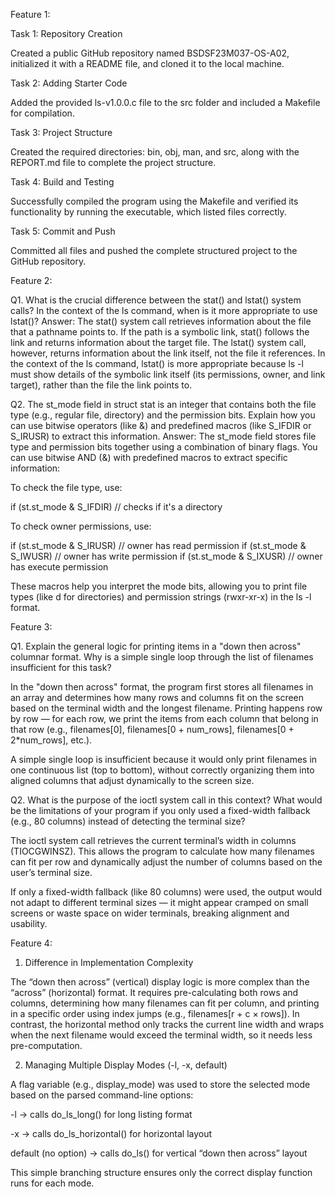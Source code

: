 Feature 1:

Task 1: Repository Creation

Created a public GitHub repository named BSDSF23M037-OS-A02, initialized it with a README file, and cloned it to the local machine.

Task 2: Adding Starter Code

Added the provided ls-v1.0.0.c file to the src folder and included a Makefile for compilation.

Task 3: Project Structure

Created the required directories: bin, obj, man, and src, along with the REPORT.md file to complete the project structure.

Task 4: Build and Testing

Successfully compiled the program using the Makefile and verified its functionality by running the executable, which listed files correctly.

Task 5: Commit and Push

Committed all files and pushed the complete structured project to the GitHub repository.


Feature 2:

Q1. What is the crucial difference between the stat() and lstat() system calls? In the context of the ls command, when is it more appropriate to use lstat()?
Answer:
The stat() system call retrieves information about the file that a pathname points to. If the path is a symbolic link, stat() follows the link and returns information about the target file.
The lstat() system call, however, returns information about the link itself, not the file it references.
In the context of the ls command, lstat() is more appropriate because ls -l must show details of the symbolic link itself (its permissions, owner, and link target), rather than the file the link points to.

Q2. The st_mode field in struct stat is an integer that contains both the file type (e.g., regular file, directory) and the permission bits. Explain how you can use bitwise operators (like &) and predefined macros (like S_IFDIR or S_IRUSR) to extract this information.
Answer:
The st_mode field stores file type and permission bits together using a combination of binary flags.
You can use bitwise AND (&) with predefined macros to extract specific information:

To check the file type, use:

if (st.st_mode & S_IFDIR)  // checks if it's a directory


To check owner permissions, use:

if (st.st_mode & S_IRUSR)  // owner has read permission
if (st.st_mode & S_IWUSR)  // owner has write permission
if (st.st_mode & S_IXUSR)  // owner has execute permission


These macros help you interpret the mode bits, allowing you to print file types (like d for directories) and permission strings (rwxr-xr-x) in the ls -l format.

Feature 3:

Q1. Explain the general logic for printing items in a "down then across" columnar format. Why is a simple single loop through the list of filenames insufficient for this task?

In the "down then across" format, the program first stores all filenames in an array and determines how many rows and columns fit on the screen based on the terminal width and the longest filename.
Printing happens row by row — for each row, we print the items from each column that belong in that row (e.g., filenames[0], filenames[0 + num_rows], filenames[0 + 2*num_rows], etc.).

A simple single loop is insufficient because it would only print filenames in one continuous list (top to bottom), without correctly organizing them into aligned columns that adjust dynamically to the screen size.

Q2. What is the purpose of the ioctl system call in this context? What would be the limitations of your program if you only used a fixed-width fallback (e.g., 80 columns) instead of detecting the terminal size?

The ioctl system call retrieves the current terminal’s width in columns (TIOCGWINSZ). This allows the program to calculate how many filenames can fit per row and dynamically adjust the number of columns based on the user’s terminal size.

If only a fixed-width fallback (like 80 columns) were used, the output would not adapt to different terminal sizes — it might appear cramped on small screens or waste space on wider terminals, breaking alignment and usability.

Feature 4:

1. Difference in Implementation Complexity

The “down then across” (vertical) display logic is more complex than the “across” (horizontal) format.
It requires pre-calculating both rows and columns, determining how many filenames can fit per column, and printing in a specific order using index jumps (e.g., filenames[r + c × rows]).
In contrast, the horizontal method only tracks the current line width and wraps when the next filename would exceed the terminal width, so it needs less pre-computation.

2. Managing Multiple Display Modes (-l, -x, default)

A flag variable (e.g., display_mode) was used to store the selected mode based on the parsed command-line options:

-l → calls do_ls_long() for long listing format

-x → calls do_ls_horizontal() for horizontal layout

default (no option) → calls do_ls() for vertical “down then across” layout

This simple branching structure ensures only the correct display function runs for each mode.
